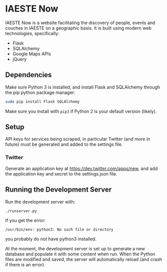 # IAESTE Now

IAESTE Now is a website facilitating the discovery of people, events and
couches in IAESTE on a geographic basis. It is built using modern web
technologies, specifically:

* Flask
* SQLAlchemy
* Google Maps APIs
* jQuery

## Dependencies

Make sure Python 3 is installed, and install Flask and SQLAlchemy through the
pip python package manager:
```sh
sudo pip install Flask SQLAlchemy
```

Make sure you install with `pip3` if Python 2 is your default version (likely).

## Setup

API keys for services being scraped, in particular Twitter (and more in future)
must be generated and added to the settings file.

### Twitter

Generate an application key at https://dev.twitter.com/apps/new, and add the
application key and secret to the settings.json file.

## Running the Development Server

Run the development server with:
```sh
./runserver.py
```

If you get the error:
```
/usr/bin/env: python3: No such file or directory
```
you probably do not have python3 installed.

At the moment, the development server is set up to generate a new database and
populate it with some content when run. When the Python files are modified and
saved, the server will automatically reload (and crash if there is an error).
